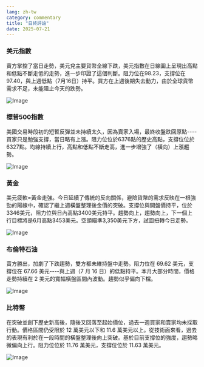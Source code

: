 ```yaml
---
lang: zh-tw
category: commentary
title: "日終評論"
date: 2025-07-21
---
```


### 美元指數

賣方掌控了當日走勢，美元兌主要貨幣全線下跌，美元指數在日線圖上呈現出高點和低點不斷走低的走勢，進一步印證了這個判斷。阻力位在98.23，支撐位在97.40，與上週低點（7月16日）持平。買方在上週後期失去動力，由於全球貨幣需求不足，未能阻止今天的跌勢。

![Image](https://markleighedu.github.io/img/Jul-2025/21-Jul-2025/usdindex.jpg)

### 標普500指數

美國交易時段初的短暫反彈並未持續太久，因為賣家入場，最終收盤跌回原點----買家只是勉強支撐，當日略有上漲。阻力位位於6376點的歷史高點，支撐位位於6327點。均線持續上行，高點和低點不斷走高，進一步增強了（橫向）上漲趨勢。

![Image](https://markleighedu.github.io/img/Jul-2025/21-Jul-2025/sp500.jpg)

### 黃金

美元疲軟=黃金走強。今日延續了傳統的反向關係，避險貨幣的需求反映在一根強勁的陽線中，確認了繼上週橫盤整理後金價的突破。支撐位與開盤價持平，位於3346美元，阻力位與日內高點3400美元持平。趨勢向上，趨勢向上，下一個上行目標將是6月高點3453美元。空頭瞄準3,350美元下方，試圖扭轉今日走勢。

![Image](https://markleighedu.github.io/img/Jul-2025/21-Jul-2025/gold.jpg)

### 布倫特石油

賣方勝出，加劇了下跌趨勢，雙方都未維持盤中走勢。阻力位在 69.62 美元，支撐位在 67.66 美元----與上週（7 月 16 日）的低點持平。本月大部分時間，價格走勢持續在 2 美元的寬幅橫盤區間內波動。趨勢似乎偏向下檔。

![Image](https://markleighedu.github.io/img/Jul-2025/21-Jul-2025/brentoil.jpg)

### 比特幣

在突破並創下歷史新高後，隨後又回落至起始價位，過去一週買家和賣家均未採取行動。價格區間仍受限於 12 萬美元以下和 11.6 萬美元以上。從技術面來看，過去的表現有利於在一段時間的橫盤整理後向上突破。基於目前支撐位的強度，趨勢略微偏向上行。阻力位位於 11.76 萬美元，支撐位位於 11.63 萬美元。

![Image](https://markleighedu.github.io/img/Jul-2025/21-Jul-2025/bitcoin.jpg)


